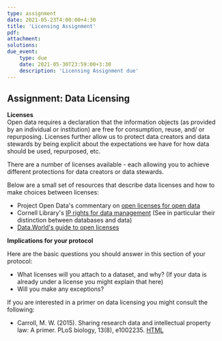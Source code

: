```yaml
---
type: assignment
date: 2021-05-23T4:00:00+4:30
title: 'Licensing Assignment'
pdf:
attachment:
solutions:
due_event: 
    type: due
    date: 2021-05-30T23:59:00+3:30
    description: 'Licensing Assignment due'
---
```

## Assignment: Data Licensing

**Licenses**      
Open data requires a declaration that the information objects (as provided by an individual or institution) are free for consumption, reuse, and/ or repurposing. Licenses further allow us to protect data creators and data stewards by being explicit about the expectations we have for how data should be used, repurposed, etc.

There are a number of licenses available - each allowing you to achieve different protections for data creators or data stewards.

Below are a small set of resources that describe data licenses and how to make choices between licenses:
- Project Open Data's commentary on [open licenses for open data](https://project-open-data.cio.gov/open-licenses/)
- Cornell Library's [IP rights for data management](https://data.research.cornell.edu/content/intellectual-property) (See in particular their distinction between databases and data)
- [Data.World's guide to open licenses](https://help.data.world/hc/en-us/articles/115006114287-Common-license-types-for-datasets)

**Implications for your protocol**

Here are the basic questions you should answer in this section of your protocol:
- What licenses will you attach to a dataset, and why? (If your data is already under a license you might explain that here)
- Will you make any exceptions?

If you are interested in a primer on data licensing you might consult the following:
- Carroll, M. W. (2015). Sharing research data and intellectual property law: A primer. PLoS biology, 13(8), e1002235. [HTML](https://journals.plos.org/plosbiology/article?id=10.1371/journal.pbio.1002235)

